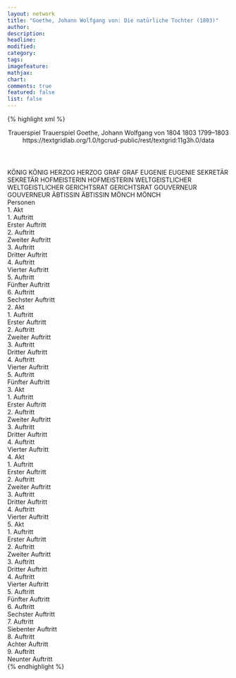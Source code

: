 ```yaml
---
layout: network
title: "Goethe, Johann Wolfgang von: Die natürliche Tochter (1803)"
author:
description:
headline:
modified:
category:
tags:
imagefeature:
mathjax:
chart:
comments: true
featured: false
list: false
---
```

{% highlight xml %}
<?xml-model href="http://raw.githubusercontent.com/DLiNa/project/master/rules/lina.rnc"?><?xml-model href="http://raw.githubusercontent.com/DLiNa/project/master/rules/lina.sch"?>
<play xmlns="http://lina.digital">
  <header>
    <title>Die natürliche Tochter</title>
    <subtitle>Trauerspiel</subtitle>
    <genretitle>Trauerspiel</genretitle>
    <author>Goethe, Johann Wolfgang von</author>
    <date type="print" when="1804">1804</date>
    <date type="premiere" when="1803">1803</date>
    <date type="written" when="1803">1799–1803</date>
    <source>https://textgridlab.org/1.0/tgcrud-public/rest/textgrid:11g3h.0/data</source>
  </header>
  <personae>
    <character>
      <name>KÖNIG</name>
      <alias xml:id="könig">
        <name>KÖNIG</name>
      </alias>
    </character>
    <character>
      <name>HERZOG</name>
      <alias xml:id="herzog">
        <name>HERZOG</name>
      </alias>
    </character>
    <character>
      <name>GRAF</name>
      <alias xml:id="graf">
        <name>GRAF</name>
      </alias>
    </character>
    <character>
      <name>EUGENIE</name>
      <alias xml:id="eugenie">
        <name>EUGENIE</name>
      </alias>
    </character>
    <character>
      <name>SEKRETÄR</name>
      <alias xml:id="sekretär">
        <name>SEKRETÄR</name>
      </alias>
    </character>
    <character>
      <name>HOFMEISTERIN</name>
      <alias xml:id="hofmeisterin">
        <name>HOFMEISTERIN</name>
      </alias>
    </character>
    <character>
      <name>WELTGEISTLICHER</name>
      <alias xml:id="weltgeistlicher">
        <name>WELTGEISTLICHER</name>
      </alias>
    </character>
    <character>
      <name>GERICHTSRAT</name>
      <alias xml:id="gerichtsrat">
        <name>GERICHTSRAT</name>
      </alias>
    </character>
    <character>
      <name>GOUVERNEUR</name>
      <alias xml:id="gouverneur">
        <name>GOUVERNEUR</name>
      </alias>
    </character>
    <character>
      <name>ÄBTISSIN</name>
      <alias xml:id="äbtissin">
        <name>ÄBTISSIN</name>
      </alias>
    </character>
    <character>
      <name>MÖNCH</name>
      <alias xml:id="mönch">
        <name>MÖNCH</name>
      </alias>
    </character>
  </personae>
  <text>
    <div>
      <head>Personen</head>
    </div>
    <div>
      <head>1. Akt</head>
      <div>
        <head>1. Auftritt</head>
        <div>
          <head>Erster Auftritt</head>
          <sp who="#könig">
            <amount n="12" unit="speech_acts"/>
            <amount n="366" unit="words"/>
            <amount n="55" unit="lines"/>
            <amount n="2131" unit="chars"/>
          </sp>
          <sp who="#herzog">
            <amount n="11" unit="speech_acts"/>
            <amount n="654" unit="words"/>
            <amount n="97" unit="lines"/>
            <amount n="3749" unit="chars"/>
          </sp>
        </div>
      </div>
      <div>
        <head>2. Auftritt</head>
        <div>
          <head>Zweiter Auftritt</head>
          <sp who="#könig">
            <amount n="2" unit="speech_acts"/>
            <amount n="11" unit="words"/>
            <amount n="2" unit="lines"/>
            <amount n="61" unit="chars"/>
          </sp>
          <sp who="#graf">
            <amount n="2" unit="speech_acts"/>
            <amount n="19" unit="words"/>
            <amount n="4" unit="lines"/>
            <amount n="117" unit="chars"/>
          </sp>
          <sp who="#herzog">
            <amount n="2" unit="speech_acts"/>
            <amount n="19" unit="words"/>
            <amount n="3" unit="lines"/>
            <amount n="92" unit="chars"/>
          </sp>
        </div>
      </div>
      <div>
        <head>3. Auftritt</head>
        <div>
          <head>Dritter Auftritt</head>
          <sp who="#könig">
            <amount n="5" unit="speech_acts"/>
            <amount n="54" unit="words"/>
            <amount n="8" unit="lines"/>
            <amount n="310" unit="chars"/>
          </sp>
          <sp who="#graf">
            <amount n="4" unit="speech_acts"/>
            <amount n="231" unit="words"/>
            <amount n="33" unit="lines"/>
            <amount n="1295" unit="chars"/>
          </sp>
        </div>
      </div>
      <div>
        <head>4. Auftritt</head>
        <div>
          <head>Vierter Auftritt</head>
          <sp who="#herzog">
            <amount n="8" unit="speech_acts"/>
            <amount n="224" unit="words"/>
            <amount n="37" unit="lines"/>
            <amount n="1250" unit="chars"/>
          </sp>
          <sp who="#könig">
            <amount n="4" unit="speech_acts"/>
            <amount n="46" unit="words"/>
            <amount n="8" unit="lines"/>
            <amount n="272" unit="chars"/>
          </sp>
          <sp who="#graf">
            <amount n="1" unit="speech_acts"/>
            <amount n="3" unit="words"/>
            <amount n="1" unit="lines"/>
            <amount n="14" unit="chars"/>
          </sp>
          <sp who="#eugenie">
            <amount n="4" unit="speech_acts"/>
            <amount n="83" unit="words"/>
            <amount n="11" unit="lines"/>
            <amount n="429" unit="chars"/>
          </sp>
        </div>
      </div>
      <div>
        <head>5. Auftritt</head>
        <div>
          <head>Fünfter Auftritt</head>
          <sp who="#könig">
            <amount n="9" unit="speech_acts"/>
            <amount n="703" unit="words"/>
            <amount n="100" unit="lines"/>
            <amount n="3879" unit="chars"/>
          </sp>
          <sp who="#herzog">
            <amount n="6" unit="speech_acts"/>
            <amount n="118" unit="words"/>
            <amount n="17" unit="lines"/>
            <amount n="633" unit="chars"/>
          </sp>
          <sp who="#eugenie">
            <amount n="7" unit="speech_acts"/>
            <amount n="481" unit="words"/>
            <amount n="65" unit="lines"/>
            <amount n="2559" unit="chars"/>
          </sp>
        </div>
      </div>
      <div>
        <head>6. Auftritt</head>
        <div>
          <head>Sechster Auftritt</head>
          <sp who="#eugenie">
            <amount n="23" unit="speech_acts"/>
            <amount n="680" unit="words"/>
            <amount n="98" unit="lines"/>
            <amount n="3806" unit="chars"/>
          </sp>
          <sp who="#herzog">
            <amount n="23" unit="speech_acts"/>
            <amount n="924" unit="words"/>
            <amount n="129" unit="lines"/>
            <amount n="5168" unit="chars"/>
          </sp>
        </div>
      </div>
    </div>
    <div>
      <head>2. Akt</head>
      <div>
        <head>1. Auftritt</head>
        <div>
          <head>Erster Auftritt</head>
          <sp who="#sekretär">
            <amount n="17" unit="speech_acts"/>
            <amount n="1051" unit="words"/>
            <amount n="145" unit="lines"/>
            <amount n="5839" unit="chars"/>
          </sp>
          <sp who="#hofmeisterin">
            <amount n="16" unit="speech_acts"/>
            <amount n="698" unit="words"/>
            <amount n="92" unit="lines"/>
            <amount n="3738" unit="chars"/>
          </sp>
        </div>
      </div>
      <div>
        <head>2. Auftritt</head>
        <div>
          <head>Zweiter Auftritt</head>
          <sp who="#hofmeisterin">
            <amount n="1" unit="speech_acts"/>
            <amount n="117" unit="words"/>
            <amount n="17" unit="lines"/>
            <amount n="683" unit="chars"/>
          </sp>
        </div>
      </div>
      <div>
        <head>3. Auftritt</head>
        <div>
          <head>Dritter Auftritt</head>
          <sp who="#eugenie">
            <amount n="7" unit="speech_acts"/>
            <amount n="167" unit="words"/>
            <amount n="24" unit="lines"/>
            <amount n="953" unit="chars"/>
          </sp>
          <sp who="#hofmeisterin">
            <amount n="6" unit="speech_acts"/>
            <amount n="112" unit="words"/>
            <amount n="17" unit="lines"/>
            <amount n="636" unit="chars"/>
          </sp>
        </div>
      </div>
      <div>
        <head>4. Auftritt</head>
        <div>
          <head>Vierter Auftritt</head>
          <sp who="#eugenie">
            <amount n="6" unit="speech_acts"/>
            <amount n="407" unit="words"/>
            <amount n="60" unit="lines"/>
            <amount n="2227" unit="chars"/>
          </sp>
          <sp who="#hofmeisterin">
            <amount n="5" unit="speech_acts"/>
            <amount n="21" unit="words"/>
            <amount n="6" unit="lines"/>
            <amount n="102" unit="chars"/>
          </sp>
        </div>
      </div>
      <div>
        <head>5. Auftritt</head>
        <div>
          <head>Fünfter Auftritt</head>
          <sp who="#hofmeisterin">
            <amount n="20" unit="speech_acts"/>
            <amount n="317" unit="words"/>
            <amount n="47" unit="lines"/>
            <amount n="1863" unit="chars"/>
          </sp>
          <sp who="#eugenie">
            <amount n="19" unit="speech_acts"/>
            <amount n="739" unit="words"/>
            <amount n="104" unit="lines"/>
            <amount n="4167" unit="chars"/>
          </sp>
        </div>
      </div>
    </div>
    <div>
      <head>3. Akt</head>
      <div>
        <head>1. Auftritt</head>
        <div>
          <head>Erster Auftritt</head>
          <sp who="#sekretär">
            <amount n="17" unit="speech_acts"/>
            <amount n="272" unit="words"/>
            <amount n="38" unit="lines"/>
            <amount n="1466" unit="chars"/>
          </sp>
          <sp who="#weltgeistlicher">
            <amount n="16" unit="speech_acts"/>
            <amount n="560" unit="words"/>
            <amount n="79" unit="lines"/>
            <amount n="3111" unit="chars"/>
          </sp>
        </div>
      </div>
      <div>
        <head>2. Auftritt</head>
        <div>
          <head>Zweiter Auftritt</head>
          <sp who="#herzog">
            <amount n="11" unit="speech_acts"/>
            <amount n="795" unit="words"/>
            <amount n="113" unit="lines"/>
            <amount n="4537" unit="chars"/>
          </sp>
          <sp who="#sekretär">
            <amount n="10" unit="speech_acts"/>
            <amount n="293" unit="words"/>
            <amount n="43" unit="lines"/>
            <amount n="1687" unit="chars"/>
          </sp>
        </div>
      </div>
      <div>
        <head>3. Auftritt</head>
        <div>
          <head>Dritter Auftritt</head>
          <sp who="#sekretär">
            <amount n="1" unit="speech_acts"/>
            <amount n="45" unit="words"/>
            <amount n="7" unit="lines"/>
            <amount n="278" unit="chars"/>
          </sp>
        </div>
      </div>
      <div>
        <head>4. Auftritt</head>
        <div>
          <head>Vierter Auftritt</head>
          <sp who="#weltgeistlicher">
            <amount n="20" unit="speech_acts"/>
            <amount n="790" unit="words"/>
            <amount n="115" unit="lines"/>
            <amount n="4449" unit="chars"/>
          </sp>
          <sp who="#herzog">
            <amount n="20" unit="speech_acts"/>
            <amount n="1319" unit="words"/>
            <amount n="188" unit="lines"/>
            <amount n="7390" unit="chars"/>
          </sp>
        </div>
      </div>
    </div>
    <div>
      <head>4. Akt</head>
      <div>
        <head>1. Auftritt</head>
        <div>
          <head>Erster Auftritt</head>
          <sp who="#hofmeisterin">
            <amount n="19" unit="speech_acts"/>
            <amount n="608" unit="words"/>
            <amount n="86" unit="lines"/>
            <amount n="3458" unit="chars"/>
          </sp>
          <sp who="#gerichtsrat">
            <amount n="19" unit="speech_acts"/>
            <amount n="368" unit="words"/>
            <amount n="53" unit="lines"/>
            <amount n="2086" unit="chars"/>
          </sp>
        </div>
      </div>
      <div>
        <head>2. Auftritt</head>
        <div>
          <head>Zweiter Auftritt</head>
          <sp who="#gerichtsrat">
            <amount n="37" unit="speech_acts"/>
            <amount n="1253" unit="words"/>
            <amount n="178" unit="lines"/>
            <amount n="7099" unit="chars"/>
          </sp>
          <sp who="#eugenie">
            <amount n="37" unit="speech_acts"/>
            <amount n="1330" unit="words"/>
            <amount n="185" unit="lines"/>
            <amount n="7428" unit="chars"/>
          </sp>
        </div>
      </div>
      <div>
        <head>3. Auftritt</head>
        <div>
          <head>Dritter Auftritt</head>
          <sp who="#hofmeisterin">
            <amount n="8" unit="speech_acts"/>
            <amount n="107" unit="words"/>
            <amount n="15" unit="lines"/>
            <amount n="605" unit="chars"/>
          </sp>
          <sp who="#gerichtsrat">
            <amount n="8" unit="speech_acts"/>
            <amount n="163" unit="words"/>
            <amount n="25" unit="lines"/>
            <amount n="1009" unit="chars"/>
          </sp>
          <sp who="#eugenie">
            <amount n="6" unit="speech_acts"/>
            <amount n="47" unit="words"/>
            <amount n="7" unit="lines"/>
            <amount n="294" unit="chars"/>
          </sp>
        </div>
      </div>
      <div>
        <head>4. Auftritt</head>
        <div>
          <head>Vierter Auftritt</head>
          <sp who="#eugenie">
            <amount n="11" unit="speech_acts"/>
            <amount n="497" unit="words"/>
            <amount n="68" unit="lines"/>
            <amount n="2751" unit="chars"/>
          </sp>
          <sp who="#hofmeisterin">
            <amount n="10" unit="speech_acts"/>
            <amount n="219" unit="words"/>
            <amount n="28" unit="lines"/>
            <amount n="1151" unit="chars"/>
          </sp>
        </div>
      </div>
    </div>
    <div>
      <head>5. Akt</head>
      <div>
        <head>1. Auftritt</head>
        <div>
          <head>Erster Auftritt</head>
          <sp who="#eugenie">
            <amount n="7" unit="speech_acts"/>
            <amount n="268" unit="words"/>
            <amount n="38" unit="lines"/>
            <amount n="1525" unit="chars"/>
          </sp>
          <sp who="#hofmeisterin">
            <amount n="7" unit="speech_acts"/>
            <amount n="108" unit="words"/>
            <amount n="15" unit="lines"/>
            <amount n="603" unit="chars"/>
          </sp>
        </div>
      </div>
      <div>
        <head>2. Auftritt</head>
        <div>
          <head>Zweiter Auftritt</head>
          <sp who="#eugenie">
            <amount n="11" unit="speech_acts"/>
            <amount n="172" unit="words"/>
            <amount n="23" unit="lines"/>
            <amount n="924" unit="chars"/>
          </sp>
          <sp who="#gouverneur">
            <amount n="10" unit="speech_acts"/>
            <amount n="288" unit="words"/>
            <amount n="41" unit="lines"/>
            <amount n="1663" unit="chars"/>
          </sp>
          <sp who="#hofmeisterin">
            <amount n="4" unit="speech_acts"/>
            <amount n="50" unit="words"/>
            <amount n="7" unit="lines"/>
            <amount n="279" unit="chars"/>
          </sp>
        </div>
      </div>
      <div>
        <head>3. Auftritt</head>
        <div>
          <head>Dritter Auftritt</head>
          <sp who="#eugenie">
            <amount n="3" unit="speech_acts"/>
            <amount n="196" unit="words"/>
            <amount n="27" unit="lines"/>
            <amount n="1057" unit="chars"/>
          </sp>
          <sp who="#hofmeisterin">
            <amount n="3" unit="speech_acts"/>
            <amount n="37" unit="words"/>
            <amount n="6" unit="lines"/>
            <amount n="204" unit="chars"/>
          </sp>
        </div>
      </div>
      <div>
        <head>4. Auftritt</head>
        <div>
          <head>Vierter Auftritt</head>
          <sp who="#eugenie">
            <amount n="4" unit="speech_acts"/>
            <amount n="143" unit="words"/>
            <amount n="20" unit="lines"/>
            <amount n="798" unit="chars"/>
          </sp>
          <sp who="#äbtissin">
            <amount n="5" unit="speech_acts"/>
            <amount n="181" unit="words"/>
            <amount n="24" unit="lines"/>
            <amount n="953" unit="chars"/>
          </sp>
          <sp who="#hofmeisterin">
            <amount n="2" unit="speech_acts"/>
            <amount n="28" unit="words"/>
            <amount n="4" unit="lines"/>
            <amount n="170" unit="chars"/>
          </sp>
        </div>
      </div>
      <div>
        <head>5. Auftritt</head>
        <div>
          <head>Fünfter Auftritt</head>
          <sp who="#eugenie">
            <amount n="2" unit="speech_acts"/>
            <amount n="203" unit="words"/>
            <amount n="28" unit="lines"/>
            <amount n="1115" unit="chars"/>
          </sp>
          <sp who="#hofmeisterin">
            <amount n="2" unit="speech_acts"/>
            <amount n="72" unit="words"/>
            <amount n="12" unit="lines"/>
            <amount n="427" unit="chars"/>
          </sp>
        </div>
      </div>
      <div>
        <head>6. Auftritt</head>
        <div>
          <head>Sechster Auftritt</head>
          <sp who="#eugenie">
            <amount n="1" unit="speech_acts"/>
            <amount n="514" unit="words"/>
            <amount n="72" unit="lines"/>
            <amount n="2873" unit="chars"/>
          </sp>
        </div>
      </div>
      <div>
        <head>7. Auftritt</head>
        <div>
          <head>Siebenter Auftritt</head>
          <sp who="#eugenie">
            <amount n="10" unit="speech_acts"/>
            <amount n="237" unit="words"/>
            <amount n="33" unit="lines"/>
            <amount n="1315" unit="chars"/>
          </sp>
          <sp who="#mönch">
            <amount n="10" unit="speech_acts"/>
            <amount n="746" unit="words"/>
            <amount n="106" unit="lines"/>
            <amount n="4131" unit="chars"/>
          </sp>
        </div>
      </div>
      <div>
        <head>8. Auftritt</head>
        <div>
          <head>Achter Auftritt</head>
          <sp who="#eugenie">
            <amount n="1" unit="speech_acts"/>
            <amount n="376" unit="words"/>
            <amount n="53" unit="lines"/>
            <amount n="2105" unit="chars"/>
          </sp>
        </div>
      </div>
      <div>
        <head>9. Auftritt</head>
        <div>
          <head>Neunter Auftritt</head>
          <sp who="#gerichtsrat">
            <amount n="7" unit="speech_acts"/>
            <amount n="271" unit="words"/>
            <amount n="38" unit="lines"/>
            <amount n="1537" unit="chars"/>
          </sp>
          <sp who="#eugenie">
            <amount n="7" unit="speech_acts"/>
            <amount n="352" unit="words"/>
            <amount n="50" unit="lines"/>
            <amount n="1987" unit="chars"/>
          </sp>
        </div>
      </div>
    </div>
  </text>
</play>
{% endhighlight %}